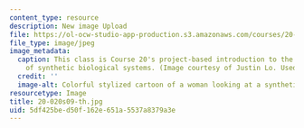 ```yaml
---
content_type: resource
description: New image Upload
file: https://ol-ocw-studio-app-production.s3.amazonaws.com/courses/20-020-introduction-to-biological-engineering-design-spring-2009/5df425bed50f162e651a5537a8379a3e_20-020s09-th.jpg
file_type: image/jpeg
image_metadata:
  caption: This class is Course 20's project-based introduction to the engineering
    of synthetic biological systems. (Image courtesy of Justin Lo. Used with permission.)
  credit: ''
  image-alt: Colorful stylized cartoon of a woman looking at a synthetic biology creation.
resourcetype: Image
title: 20-020s09-th.jpg
uid: 5df425be-d50f-162e-651a-5537a8379a3e
---
```

